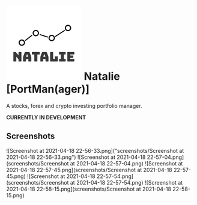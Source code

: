# ![logo](app/static/logo.png) Natalie [PortMan(ager)]
A stocks, forex and crypto investing portfolio manager.

**CURRENTLY IN DEVELOPMENT**

## Screenshots
![Screenshot at 2021-04-18 22-56-33.png]("screenshots/Screenshot at 2021-04-18 22-56-33.png")
![Screenshot at 2021-04-18 22-57-04.png](screenshots/Screenshot at 2021-04-18 22-57-04.png)
![Screenshot at 2021-04-18 22-57-45.png](screenshots/Screenshot at 2021-04-18 22-57-45.png)
![Screenshot at 2021-04-18 22-57-54.png](screenshots/Screenshot at 2021-04-18 22-57-54.png)
![Screenshot at 2021-04-18 22-58-15.png](screenshots/Screenshot at 2021-04-18 22-58-15.png)